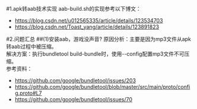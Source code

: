 #1.apk转aab技术实现
aab-build.sh的实现参考以下博文：
- https://blog.csdn.net/u012565335/article/details/123534703
- https://blog.csdn.net/Toast_yang/article/details/123891823

#2.问题汇总
##(1)安装aab，游戏没声音?
原因分析：主要是因为mp3文件从apk转aab过程中被压缩。\
解决方案：执行bundletool build-bundle时，使用--config配置mp3文件不可压缩。\
参考资料：
- https://github.com/google/bundletool/issues/203
- https://github.com/google/bundletool/blob/master/src/main/proto/config.proto#L7
- https://github.com/google/bundletool/issues/70